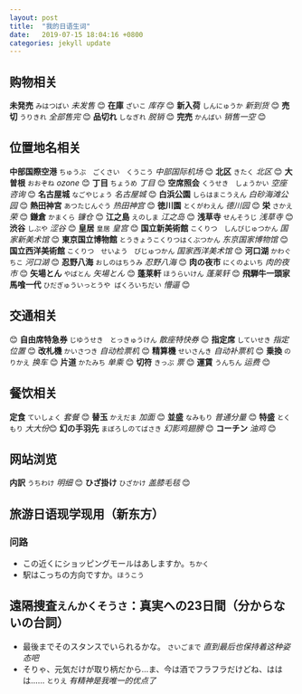 ```yaml
---
layout: post
title:  "我的日语生词"
date:   2019-07-15 18:04:16 +0800
categories: jekyll update
---
```


## 购物相关

**未発売** `みはつばい` *未发售* 😊 **在庫** `ざいこ` *库存* 😊 **新入荷** `しんにゅうか` *新到货* 😊 **売切** `うりきれ` *全部售完* 😊 **品切れ** `しなぎれ` *脱销* 😊 **完売** `かんばい` *销售一空* 😊

## 位置地名相关

**中部国際空港** `ちゅうぶ　ごくさい　くうこう` *中部国际机场* 😊 **北区** `きたく` *北区* 😊 **大曽根** `おおぞね` *ozone* 😊 **丁目** `ちょうめ` *丁目* 😊 **空席照会** `くうせき　しょうかい` *空座咨询* 😊 **名古屋城** `なごやじょう` *名古屋城* 😊 **白浜公園** `しらはまこうえん` *白砂海滩公园* 😊 **熱田神宮** `あつたじんぐう` *热田神宫* 😊 **徳川園** `とくがわえん` *德川园* 😊 **栄** `さかえ` *荣* 😊 **鎌倉** `かまくら` *镰仓* 😊 **江之島** `えのしま` *江之岛* 😊 **浅草寺** `せんそうじ` *浅草寺* 😊 **渋谷** `しぶや` *涩谷* 😊 **皇居** `皇居` *皇宫* 😊 **国立新美術館** `こくりつ　しんびじゅつかん` *国家新美术馆* 😊 **東京国立博物館** `とうきょうこくりつはくぶつかん` *东京国家博物馆* 😊 **国立西洋美術館** `こくりつ　せいよう　びじゅつかん` *国家西洋美术馆* 😊 **河口湖** `かわぐちこ` *河口湖* 😊 **忍野八海** `おしのはちうみ` *忍野八海* 😊 **肉の夜市** `にくのよいち` *肉的夜市* 😊 **矢場とん** `やばとん` *矢場とん* 😊 **蓬莱軒** `ほうらいけん` *蓬莱轩* 😊 **飛騨牛一頭家　馬喰一代** `ひだぎゅういっとうや ばくろいちだい` *懵逼* 😊

## 交通相关

😊 **自由席特急券** `じゆうせき　とっきゅうけん` *散座特快券* 😊 **指定席** `していせき` *指定位置*  😊 **改札機** `かいさつき` *自动检票机* 😊 **精算機** `せいさんき` *自动补票机* 😊 **乗換** `のりかえ` *换车* 😊 **片道** `かたみち` *单乘* 😊 **切符** `きっぷ` *票* 😊 **運賃** `うんちん` *运费* 😊

## 餐饮相关

**定食** `ていしょく` *套餐* 😊 **替玉** `かえだま` *加面* 😊 **並盛** `なみもり` *普通分量* 😊 **特盛** `とくもり` *大大份*😊 **幻の手羽先** `まぼろしのてばさき` *幻影鸡翅膀* 😊 **コーチン** *油鸡* 😊

## 网站浏览

**内訳** `うちわけ` *明细* 😊 **ひざ掛け** `ひざかけ` *盖膝毛毯* 😊

## 旅游日语现学现用（新东方）

### 问路

- この近くにショッピングモールはあしますか。`ちかく`
- 駅はこっちの方向ですか。`ほうこう`

## 遠隔捜査`えんかくそうさ`：真実への23日間（分からないの台詞）

- 最後までそのスタンスでいられるかな。  `さいごまで`  *直到最后也保持着这种姿态吧*
- そりゃ、元気だけが取り柄だから…ま、今は酒でフラフラだけどね、ははは……  `とりえ`  *有精神是我唯一的优点了*

